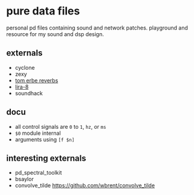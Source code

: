 # pure data files

personal pd files containing sound and network patches. playground and resource for my sound and dsp design. 

## externals 
* cyclone
* zexy
* [tom erbe reverbs](http://tre.ucsd.edu/wordpress/?p=625)
* [lira-8](https://github.com/mikemorenodsp/lira-8)
* soundhack


## docu
* all control signals are `0` to `1`, `hz`, or `ms`
* `$0` module internal
* arguments using `[f $n]`

## interesting externals
* pd_spectral_toolkit
* bsaylor
* convolve_tilde https://github.com/wbrent/convolve_tilde
